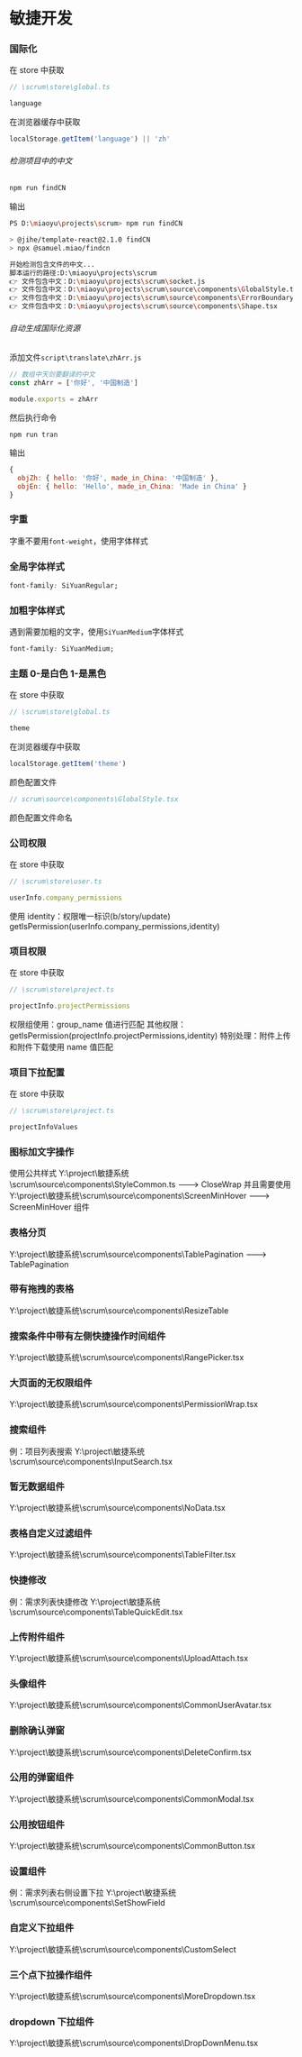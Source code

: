 # 敏捷开发

### 国际化

在 store 中获取

```js
// \scrum\store\global.ts

language
```

在浏览器缓存中获取

```js
localStorage.getItem('language') || 'zh'
```

###### 检测项目中的中文

```sh
npm run findCN
```

输出

```sh
PS D:\miaoyu\projects\scrum> npm run findCN

> @jihe/template-react@2.1.0 findCN
> npx @samuel.miao/findcn

开始检测包含文件的中文...
脚本运行的路径:D:\miaoyu\projects\scrum
👉️ 文件包含中文：D:\miaoyu\projects\scrum\socket.js
👉️ 文件包含中文：D:\miaoyu\projects\scrum\source\components\GlobalStyle.tsx
👉️ 文件包含中文：D:\miaoyu\projects\scrum\source\components\ErrorBoundary.tsx
👉️ 文件包含中文：D:\miaoyu\projects\scrum\source\components\Shape.tsx
```

###### 自动生成国际化资源

添加文件`script\translate\zhArr.js`

```js
// 数组中天剑要翻译的中文
const zhArr = ['你好', '中国制造']

module.exports = zhArr
```

然后执行命令

```shell
npm run tran
```

输出

```js
{
  objZh: { hello: '你好', made_in_China: '中国制造' },
  objEn: { hello: 'Hello', made_in_China: 'Made in China' }
}
```

### 字重

字重不要用`font-weight`，使用字体样式

### 全局字体样式

```css
font-family: SiYuanRegular;
```

### 加粗字体样式

遇到需要加粗的文字，使用`SiYuanMedium`字体样式

```css
font-family: SiYuanMedium;
```

### 主题 0-是白色 1-是黑色

在 store 中获取

```js
// \scrum\store\global.ts

theme
```

在浏览器缓存中获取

```js
localStorage.getItem('theme')
```

颜色配置文件

```js
// scrum\source\components\GlobalStyle.tsx
```

颜色配置文件命名

<!-- 例： Light/Neutral/N6-D1  命名：--neutral-n6-d1 -->

### 公司权限

在 store 中获取

```js
// \scrum\store\user.ts

userInfo.company_permissions
```

使用 identity：权限唯一标识(b/story/update)
getIsPermission(userInfo.company_permissions,identity)

### 项目权限

在 store 中获取

```js
// \scrum\store\project.ts

projectInfo.projectPermissions
```

权限组使用：group_name 值进行匹配
其他权限：getIsPermission(projectInfo.projectPermissions,identity)
特别处理：附件上传和附件下载使用 name 值匹配

### 项目下拉配置

在 store 中获取

```js
// \scrum\store\project.ts

projectInfoValues
```

### 图标加文字操作

使用公共样式 Y:\project\敏捷系统\scrum\source\components\StyleCommon.ts ---> CloseWrap
并且需要使用 Y:\project\敏捷系统\scrum\source\components\ScreenMinHover ---> ScreenMinHover 组件

### 表格分页

Y:\project\敏捷系统\scrum\source\components\TablePagination ---> TablePagination

### 带有拖拽的表格

Y:\project\敏捷系统\scrum\source\components\ResizeTable

### 搜索条件中带有左侧快捷操作时间组件

Y:\project\敏捷系统\scrum\source\components\RangePicker.tsx

### 大页面的无权限组件

Y:\project\敏捷系统\scrum\source\components\PermissionWrap.tsx

### 搜索组件

例：项目列表搜索
Y:\project\敏捷系统\scrum\source\components\InputSearch.tsx

### 暂无数据组件

Y:\project\敏捷系统\scrum\source\components\NoData.tsx

### 表格自定义过滤组件

Y:\project\敏捷系统\scrum\source\components\TableFilter.tsx

### 快捷修改

例：需求列表快捷修改
Y:\project\敏捷系统\scrum\source\components\TableQuickEdit.tsx

### 上传附件组件

Y:\project\敏捷系统\scrum\source\components\UploadAttach.tsx

### 头像组件

Y:\project\敏捷系统\scrum\source\components\CommonUserAvatar.tsx

### 删除确认弹窗

Y:\project\敏捷系统\scrum\source\components\DeleteConfirm.tsx

### 公用的弹窗组件

Y:\project\敏捷系统\scrum\source\components\CommonModal.tsx

### 公用按钮组件

Y:\project\敏捷系统\scrum\source\components\CommonButton.tsx

### 设置组件

例：需求列表右侧设置下拉
Y:\project\敏捷系统\scrum\source\components\SetShowField

### 自定义下拉组件

Y:\project\敏捷系统\scrum\source\components\CustomSelect

### 三个点下拉操作组件

Y:\project\敏捷系统\scrum\source\components\MoreDropdown.tsx

### dropdown 下拉组件

Y:\project\敏捷系统\scrum\source\components\DropDownMenu.tsx
